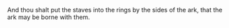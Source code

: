 And thou shalt put the staves into the rings by the sides of the ark, that the ark may be borne with them.
